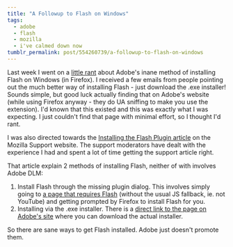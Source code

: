 ```yaml
---
title: "A Followup to Flash on Windows"
tags:
  - adobe
  - flash
  - mozilla
  - i've calmed down now
tumblr_permalink: post/554260739/a-followup-to-flash-on-windows
---
```


Last week I went on a [little rant](/posts/how-to-install-flash-on-windows-or-a-cleveland-steamer-is-a-better-experience) about Adobe's inane method of installing Flash on Windows (in Firefox). I received a few emails from people pointing out the much better way of installing Flash - just download the .exe installer! Sounds simple, but good luck actually finding that on Adobe's website (while using Firefox anyway - they do UA sniffing to make you use the extension). I'd known that this existed and this was exactly what I was expecting. I just couldn't find that page with minimal effort, so I thought I'd rant.

I was also directed towards the [Installing the Flash Plugin article](http://support.mozilla.com/en-US/kb/Installing+the+Flash+plugin) on the Mozilla Support website. The support moderators have dealt with the experience I had and spent a lot of time getting the support article right.

That article explain 2 methods of installing Flash, neither of with involves Adobe DLM:

1. Install Flash through the missing plugin dialog. This involves simply going to [a page that requires Flash](http://www.adobe.com/software/flash/about/) (without the usual JS fallback, ie. not YouTube) and getting prompted by Firefox to install Flash for you.
2. Installing via the .exe installer. There is a [direct link to the page on Adobe's site](http://get.adobe.com/flashplayer/thankyou/?installer=Flash_Player_10_for_Windows_-_Other_Browsers) where you can download the actual installer.

So there are sane ways to get Flash installed. Adobe just doesn't promote them.
